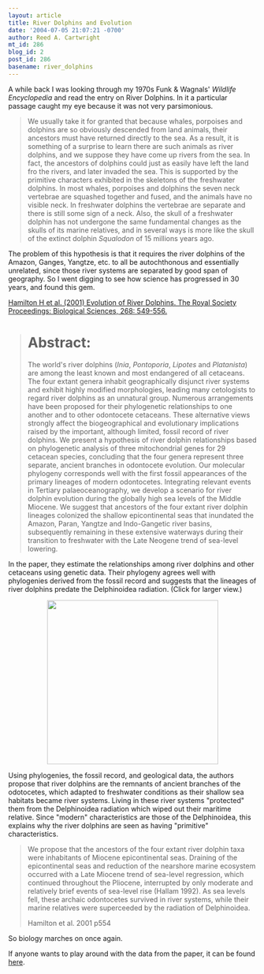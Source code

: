 ```yaml
---
layout: article
title: River Dolphins and Evolution
date: '2004-07-05 21:07:21 -0700'
author: Reed A. Cartwright
mt_id: 286
blog_id: 2
post_id: 286
basename: river_dolphins
---
```

A while back I was looking through my 1970s Funk & Wagnals' _Wildlife Encyclopedia_ and read the entry on River Dolphins.  In it a particular passage caught my eye because it was not very parsimonious.

> We usually take it for granted that because whales, porpoises and dolphins are so obviously descended from land animals, their ancestors must have returned directly to the sea.  As a result, it is something of a surprise to learn there are such animals as river dolphins, and we suppose they have come up rivers from the sea.  In fact, the ancestors of dolphins could just as easily have left the land fro the rivers, and later invaded the sea.  This is supported by the primitive characters exhibited in the skeletons of the freshwater dolphins.  In most whales, porpoises and dolphins the seven neck vertebrae are squashed together and fused, and the animals have no visible neck.  In freshwater dolphins the vertebrae are separate and there is still some sign of a neck.  Also, the skull of a freshwater dolphin has not undergone the same fundamental changes as the skulls of its marine relatives, and in several ways is more like the skull of the extinct dolphin _Squalodon_ of 15 millions years ago.

The problem of this hypothesis is that it requires the river dolphins of the Amazon, Ganges, Yangtze, etc. to all be autochthonous and essentially unrelated, since those river systems are separated by good span of geography.  So I went digging to see how science has progressed in 30 years, and found this gem.

[Hamilton H et al. (2001) Evolution of River Dolphins. The Royal Society Proceedings: Biological Sciences, 268: 549-556.](http://www.catchword.com/cgi-bin/linker?ini=rsl&amp;reqidx=/cw/rsl/09628452/v268n1466/s14/p549)

> # Abstract:
> 
> The world's river dolphins (_Inia_, _Pontoporia_, _Lipotes_ and _Platanista_) are among the least known and most endangered of all cetaceans. The four extant genera inhabit geographically disjunct river systems and exhibit highly modified morphologies, leading many cetologists to regard river dolphins as an unnatural group. Numerous arrangements have been proposed for their phylogenetic relationships to one another and to other odontocete cetaceans. These alternative views strongly affect the biogeographical and evolutionary implications raised by the important, although limited, fossil record of river dolphins. We present a hypothesis of river dolphin relationships based on phylogenetic analysis of three mitochondrial genes for 29 cetacean species, concluding that the four genera represent three separate, ancient branches in odontocete evolution. Our molecular phylogeny corresponds well with the first fossil appearances of the primary lineages of modern odontocetes. Integrating relevant events in Tertiary palaeoceanography, we develop a scenario for river dolphin evolution during the globally high sea levels of the Middle Miocene. We suggest that ancestors of the four extant river dolphin lineages colonized the shallow epicontinental seas that inundated the Amazon, Paran, Yangtze and Indo-Gangetic river basins, subsequently remaining in these extensive waterways during their transition to freshwater with the Late Neogene trend of sea-level lowering.

In the paper, they estimate the relationships among river dolphins and other cetaceans using genetic data.  Their phylogeny agrees well with phylogenies derived from the fossil record and suggests that the lineages of river dolphins predate the Delphinoidea radiation.  (Click for larger view.)


<p style="text-align: center;"><a href="http://www.pandasthumb.org/archives/images/Hamilton_etal_2001_fig3.html" onclick="window.open('http://www.pandasthumb.org/archives/images/Hamilton_etal_2001_fig3.html','popup','width=695,height=666,scrollbars=no,resizable=no,toolbar=no,directories=no,location=no,menubar=no,status=no,left=0,top=0'); return false"><img src="/PT/uploads/2005/Hamilton_etal_2001_fig3-thumb.png" width="347" height="333" border="0" /></a></p>


Using phylogenies, the fossil record, and geological data, the authors propose that river dolphins are the remnants of ancient branches of the odotocetes, which adapted to freshwater conditions as their shallow sea habitats became river systems.  Living in these river systems "protected" them from the Delphinoidea radiation which wiped out their maritime relative.   Since "modern" characteristics are those of the Delphinoidea, this explains why the river dolphins are seen as having "primitive" characteristics.

> We propose that the ancestors of the four extant river dolphin taxa were inhabitants of Miocene epicontinental seas. Draining of the epicontinental seas and reduction of the nearshore marine ecosystem occurred with a Late Miocene trend of sea-level regression, which continued throughout the Pliocene, interrupted by only moderate and relatively brief events of sea-level rise (Hallam 1992). As sea levels fell, these archaic odontocetes survived in river systems, while their marine relatives were superceeded by the radiation of Delphinoidea.
> 
> Hamilton et al. 2001 p554

So biology marches on once again.

If anyone wants to play around with the data from the paper, it can be found [here]( http://www.ucmp.berkeley.edu/archdata/Hamiltonetal01/river.html).
